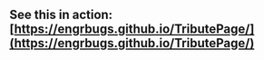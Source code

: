 ## See this in action: [https://engrbugs.github.io/TributePage/](https://engrbugs.github.io/TributePage/)
<br>
